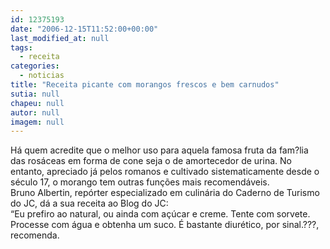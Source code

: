 ```yaml
---
id: 12375193
date: "2006-12-15T11:52:00+00:00"
last_modified_at: null
tags:
  - receita
categories:
  - noticias
title: "Receita picante com morangos frescos e bem carnudos"
sutia: null
chapeu: null
autor: null
imagem: null
---
```

<p>Há quem acredite que o melhor uso para aquela famosa fruta da fam?lia das rosáceas em forma de cone seja o de amortecedor de urina. No entanto, apreciado já pelos romanos e cultivado sistematicamente desde o século 17, o morango tem outras funções mais recomendáveis.<BR>Bruno Albertin, repórter especializado em culinária do Caderno de Turismo do JC, dá a sua receita ao Blog do JC: <BR>“Eu prefiro ao natural, ou ainda com açúcar e creme. Tente com sorvete. Processe com água e obtenha um suco. É bastante diurético, por sinal.???, recomenda. </p>
